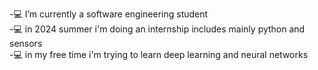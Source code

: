 -💻 I’m currently a software engineering student                                                                                                                   
-💻 in 2024 summer i'm doing an internship includes mainly python and sensors                                                                                         
-💻 in my free time i'm trying to learn deep learning and neural networks


<!---
ofaydn/ofaydn is a ✨ special ✨ repository because its `README.md` (this file) appears on your GitHub profile.
You can click the Preview link to take a look at your changes.
--->
